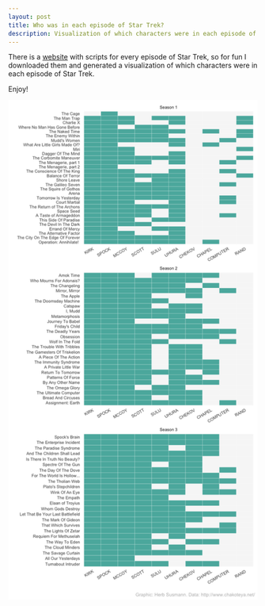 ```yaml
---
layout: post
title: Who was in each episode of Star Trek?
description: Visualization of which characters were in each episode of Star Trek
---
```


There is a [website](http://www.chakoteya.net/) with scripts for every episode of Star Trek, so for fun I downloaded them and generated a visualization of which characters were in each episode of Star Trek. 

Enjoy!

![Star Trek Characters](/public/images/startrek-characters.png)
